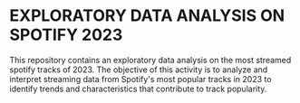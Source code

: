 # EXPLORATORY DATA ANALYSIS ON SPOTIFY 2023

This repository contains an exploratory data analysis on the most streamed spotify tracks of 2023. 
The objective of this activity is to analyze and interpret streaming data from Spotify's most popular tracks in 2023 to identify trends and characteristics that contribute to track popularity.